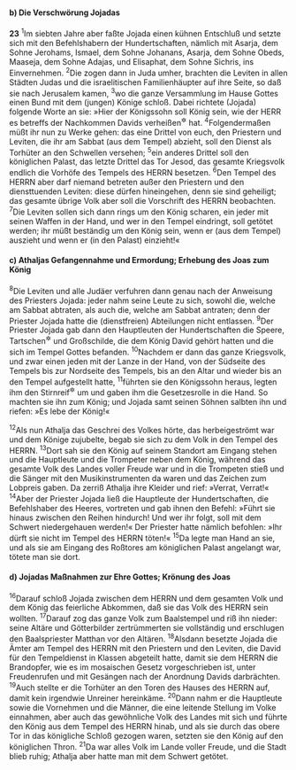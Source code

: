 #### b) Die Verschwörung Jojadas

__23__
<sup>1</sup>Im siebten Jahre aber faßte Jojada einen kühnen Entschluß und setzte sich mit den Befehlshabern der Hundertschaften, nämlich mit Asarja, dem Sohne Jerohams, Ismael, dem Sohne Johanans, Asarja, dem Sohne Obeds, Maaseja, dem Sohne Adajas, und Elisaphat, dem Sohne Sichris, ins Einvernehmen.
<sup>2</sup>Die zogen dann in Juda umher, brachten die Leviten in allen Städten Judas und die israelitischen Familienhäupter auf ihre Seite, so daß sie nach Jerusalem kamen,
<sup>3</sup>wo die ganze Versammlung im Hause Gottes einen Bund mit dem (jungen) Könige schloß. Dabei richtete (Jojada) folgende Worte an sie: »Hier der Königssohn soll König sein, wie der HERR es betreffs der Nachkommen Davids verheißen<sup title="oder: bestimmt">&#x2732;</sup> hat.
<sup>4</sup>Folgendermaßen müßt ihr nun zu Werke gehen: das eine Drittel von euch, den Priestern und Leviten, die ihr am Sabbat (aus dem Tempel) abzieht, soll den Dienst als Torhüter an den Schwellen versehen;
<sup>5</sup>ein anderes Drittel soll den königlichen Palast, das letzte Drittel das Tor Jesod, das gesamte Kriegsvolk endlich die Vorhöfe des Tempels des HERRN besetzen.
<sup>6</sup>Den Tempel des HERRN aber darf niemand betreten außer den Priestern und den diensttuenden Leviten: diese dürfen hineingehen, denn sie sind geheiligt; das gesamte übrige Volk aber soll die Vorschrift des HERRN beobachten.
<sup>7</sup>Die Leviten sollen sich dann rings um den König scharen, ein jeder mit seinen Waffen in der Hand, und wer in den Tempel eindringt, soll getötet werden; ihr müßt beständig um den König sein, wenn er (aus dem Tempel) auszieht und wenn er (in den Palast) einzieht!«

#### c) Athaljas Gefangennahme und Ermordung; Erhebung des Joas zum König

<sup>8</sup>Die Leviten und alle Judäer verfuhren dann genau nach der Anweisung des Priesters Jojada: jeder nahm seine Leute zu sich, sowohl die, welche am Sabbat abtraten, als auch die, welche am Sabbat antraten; denn der Priester Jojada hatte die (dienstfreien) Abteilungen nicht entlassen.
<sup>9</sup>Der Priester Jojada gab dann den Hauptleuten der Hundertschaften die Speere, Tartschen<sup title="d.h. Kleinschilde">&#x2732;</sup> und Großschilde, die dem König David gehört hatten und die sich im Tempel Gottes befanden.
<sup>10</sup>Nachdem er dann das ganze Kriegsvolk, und zwar einen jeden mit der Lanze in der Hand, von der Südseite des Tempels bis zur Nordseite des Tempels, bis an den Altar und wieder bis an den Tempel aufgestellt hatte,
<sup>11</sup>führten sie den Königssohn heraus, legten ihm den Stirnreif<sup title="oder: die Königsbinde">&#x2732;</sup> um und gaben ihm die Gesetzesrolle in die Hand. So machten sie ihn zum König; und Jojada samt seinen Söhnen salbten ihn und riefen: »Es lebe der König!«

<sup>12</sup>Als nun Athalja das Geschrei des Volkes hörte, das herbeigeströmt war und dem Könige zujubelte, begab sie sich zu dem Volk in den Tempel des HERRN.
<sup>13</sup>Dort sah sie den König auf seinem Standort am Eingang stehen und die Hauptleute und die Trompeter neben dem König, während das gesamte Volk des Landes voller Freude war und in die Trompeten stieß und die Sänger mit den Musikinstrumenten da waren und das Zeichen zum Lobpreis gaben. Da zerriß Athalja ihre Kleider und rief: »Verrat, Verrat!«
<sup>14</sup>Aber der Priester Jojada ließ die Hauptleute der Hundertschaften, die Befehlshaber des Heeres, vortreten und gab ihnen den Befehl: »Führt sie hinaus zwischen den Reihen hindurch! Und wer ihr folgt, soll mit dem Schwert niedergehauen werden!« Der Priester hatte nämlich befohlen: »Ihr dürft sie nicht im Tempel des HERRN töten!«
<sup>15</sup>Da legte man Hand an sie, und als sie am Eingang des Roßtores am königlichen Palast angelangt war, tötete man sie dort.

#### d) Jojadas Maßnahmen zur Ehre Gottes; Krönung des Joas

<sup>16</sup>Darauf schloß Jojada zwischen dem HERRN und dem gesamten Volk und dem König das feierliche Abkommen, daß sie das Volk des HERRN sein wollten.
<sup>17</sup>Darauf zog das ganze Volk zum Baalstempel und riß ihn nieder: seine Altäre und Götterbilder zertrümmerten sie vollständig und erschlugen den Baalspriester Matthan vor den Altären.
<sup>18</sup>Alsdann besetzte Jojada die Ämter am Tempel des HERRN mit den Priestern und den Leviten, die David für den Tempeldienst in Klassen abgeteilt hatte, damit sie dem HERRN die Brandopfer, wie es im mosaischen Gesetz vorgeschrieben ist, unter Freudenrufen und mit Gesängen nach der Anordnung Davids darbrächten.
<sup>19</sup>Auch stellte er die Torhüter an den Toren des Hauses des HERRN auf, damit kein irgendwie Unreiner hereinkäme.
<sup>20</sup>Dann nahm er die Hauptleute sowie die Vornehmen und die Männer, die eine leitende Stellung im Volke einnahmen, aber auch das gewöhnliche Volk des Landes mit sich und führte den König aus dem Tempel des HERRN hinab, und als sie durch das obere Tor in das königliche Schloß gezogen waren, setzten sie den König auf den königlichen Thron.
<sup>21</sup>Da war alles Volk im Lande voller Freude, und die Stadt blieb ruhig; Athalja aber hatte man mit dem Schwert getötet.